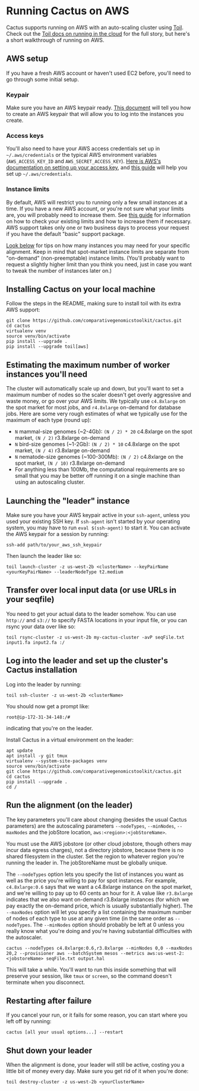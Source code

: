 Running Cactus on AWS
===
Cactus supports running on AWS with an auto-scaling cluster using [Toil](https://toil.readthedocs.io/en/latest/). Check out the [Toil docs on running in the cloud](https://toil.readthedocs.io/en/latest/running/cloud/cloud.html) for the full story, but here's a short walkthrough of running on AWS.

## AWS setup
If you have a fresh AWS account or haven't used EC2 before, you'll need to go through some initial setup.
### Keypair
Make sure you have an AWS keypair ready. [This document](https://docs.aws.amazon.com/AWSEC2/latest/UserGuide/ec2-key-pairs.html) will tell you how to create an AWS keypair that will allow you to log into the instances you create.
### Access keys
You'll also need to have your AWS access credentials set up in `~/.aws/credentials` or the typical AWS environment variables (`AWS_ACCESS_KEY_ID` and `AWS_SECRET_ACCESS_KEY`). [Here is AWS's documentation on setting up your access key](https://docs.aws.amazon.com/IAM/latest/UserGuide/id_credentials_access-keys.html), and [this guide](https://docs.aws.amazon.com/cli/latest/userguide/cli-chap-getting-started.html) will help you set up `~/.aws/credentials`.
### Instance limits
By default, AWS will restrict you to running only a few small instances at a time. If you have a new AWS account, or you're not sure what your limits are, you will probably need to increase them. See [this guide](https://docs.aws.amazon.com/AWSEC2/latest/UserGuide/ec2-resource-limits.html) for information on how to check your existing limits and how to increase them if necessary. AWS support takes only one or two business days to process your request if you have the default "basic" support package.

[Look below](#estimating-the-maximum-number-of-worker-instances-youll-need) for tips on how many instances you may need for your specific alignment. Keep in mind that spot-market instance limits are separate from "on-demand" (non-preemptable) instance limits. (You'll probably want to request a slightly higher limit than you think you need, just in case you want to tweak the number of instances later on.)
## Installing Cactus on your local machine
Follow the steps in the README, making sure to install toil with its extra AWS support:
```
git clone https://github.com/comparativegenomicstoolkit/cactus.git
cd cactus
virtualenv venv
source venv/bin/activate
pip install --upgrade .
pip install --upgrade toil[aws]
```
## Estimating the maximum number of worker instances you'll need
The cluster will automatically scale up and down, but you'll want to set a maximum number of nodes so the scaler doesn't get overly aggressive and waste money, or go over your AWS limits. We typically use `c4.8xlarge` on the spot market for most jobs, and `r4.8xlarge` on-demand for database jobs. Here are some very rough estimates of what we typically use for the maximum of each type (round up):

- `N` mammal-size genomes (~2-4Gb): `(N / 2) * 20` c4.8xlarge on the spot market, `(N / 2)` r3.8xlarge on-demand
- `N` bird-size genomes (~1-2Gb): `(N / 2) * 10` c4.8xlarge on the spot market, `(N / 4)` r3.8xlarge on-demand
- `N` nematode-size genomes (~100-300Mb): `(N / 2)` c4.8xlarge on the spot market, `(N / 10)` r3.8xlarge on-demand
- For anything less than 100Mb, the computational requirements are so small that you may be better off running it on a single machine than using an autoscaling cluster.
## Launching the "leader" instance
Make sure you have your AWS keypair active in your `ssh-agent`, unless you used your existing SSH key. 
If `ssh-agent` isn't started by your operating system, you may have to run `eval $(ssh-agent)` to start it. You can activate the AWS keypair for a session by running:
```
ssh-add path/to/your_aws_ssh_keypair
```


Then launch the leader like so:

```
toil launch-cluster -z us-west-2b <clusterName> --keyPairName <yourKeyPairName> --leaderNodeType t2.medium
```
## Transfer over local input data (or use URLs in your seqfile)
You need to get your actual data to the leader somehow. You can use `http://` and `s3://` to specify FASTA locations in your input file, or you can rsync your data over like so:
```
toil rsync-cluster -z us-west-2b my-cactus-cluster -avP seqFile.txt input1.fa input2.fa :/
```
## Log into the leader and set up the cluster's Cactus installation
Log into the leader by running:
```
toil ssh-cluster -z us-west-2b <clusterName>
```

You should now get a prompt like:
```
root@ip-172-31-34-148:/#
```
indicating that you're on the leader.

Install Cactus in a virtual environment on the leader:
```
apt update
apt install -y git tmux
virtualenv --system-site-packages venv
source venv/bin/activate
git clone https://github.com/comparativegenomicstoolkit/cactus.git
cd cactus
pip install --upgrade .
cd /
```
## Run the alignment (on the leader)
The key parameters you'll care about changing (besides the usual Cactus parameters) are the autoscaling parameters `--nodeTypes`, `--minNodes`, `--maxNodes` and the jobStore location, `aws:<region>:<jobStoreName>`.

You must use the AWS jobstore (or other cloud jobstore, though others may incur data egress charges), not a directory jobstore, because there is no shared filesystem in the cluster. Set the region to whatever region you're running the leader in. The jobStoreName must be globally unique.

The `--nodeTypes` option lets you specify the list of instances you want as well as the price you're willing to pay for spot instances. For example, `c4.8xlarge:0.6` says that we want a c4.8xlarge instance on the spot market, and we're willing to pay up to 60 cents an hour for it. A value like `r3.8xlarge` indicates that we also want on-demand r3.8xlarge instances (for which we pay exactly the on-demand price, which is usually substantially higher). The `--maxNodes` option will let you specify a list containing the maximum number of nodes of each type to use at any given time (in the same order as `--nodeTypes`. The `--minNodes` option should probably be left at 0 unless you really know what you're doing and you're having substantial difficulties with the autoscaler.

```
cactus --nodeTypes c4.8xlarge:0.6,r3.8xlarge --minNodes 0,0 --maxNodes 20,2 --provisioner aws --batchSystem mesos --metrics aws:us-west-2:<jobstoreName> seqFile.txt output.hal
```

This will take a while. You'll want to run this inside something that will preserve your session, like `tmux` or `screen`, so the command doesn't terminate when you disconnect.

## Restarting after failure
If you cancel your run, or it fails for some reason, you can start where you left off by running:
```
cactus [all your usual options...] --restart
```
## Shut down your leader
When the alignment is done, your leader will still be active, costing you a little bit of money every day. Make sure you get rid of it when you're done:
```
toil destroy-cluster -z us-west-2b <yourClusterName>
```
